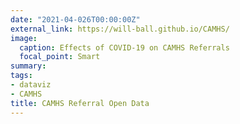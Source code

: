 ```yaml
---
date: "2021-04-026T00:00:00Z"
external_link: https://will-ball.github.io/CAMHS/
image:
  caption: Effects of COVID-19 on CAMHS Referrals
  focal_point: Smart
summary: 
tags: 
- dataviz
- CAMHS
title: CAMHS Referral Open Data
---
```

